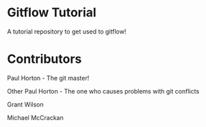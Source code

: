 # Gitflow Tutorial
A tutorial repository to get used to gitflow!

# Contributors
Paul Horton - The git master!

Other Paul Horton - The one who causes problems with git conflicts

Grant Wilson

Michael McCrackan

